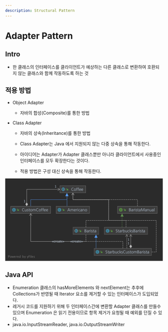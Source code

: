 ```yaml
---
description: Structural Pattern
---
```


# Adapter Pattern

## Intro

- 한 클래스의 인터페이스를 클라이언트가 예상하는 다른 클래스로 변환하여 호환되지 않는 클래스와 함께 작동하도록 하는 것

## 적용 방법

- Object Adapter
	- 자바의 합성(Composite)를 통한 방법
	
- Class Adapter
    - 자바의 상속(Inheritance)를 통한 방법
      
	- Class Adapter는 Java 에서 지원되지 않는 다중 상속을 통해 작동한다.
	- 아이디어는 Adapter가 Adapter 클래스뿐만 아니라 클라이언트에서 사용중인 인터페이스를 모두 확장한다는 것이다.
	- 적용 방법은 구성 대신 상속을 통해 작동한다.

![Adapter Pattern](contents/img/coffee_adapter.png)

## Java API

- Enumeration 클래스의 hasMoreElements 와 nextElement는 추후에 Collections가 반영될 때 Iterator 요소를 제거할 수 있는 인터페이스가 도입되었다.
- 레거시 코드를 지원하기 위해 두 인터페이스간에 변환할 Adapter 클래스를 만들수 있으며 Enumeration 은 읽기 전용이므로 항목 제거가 요청될 때 예외를 던질 수 있다.
- java.io.InputStreamReader, java.io.OutputStreamWriter
